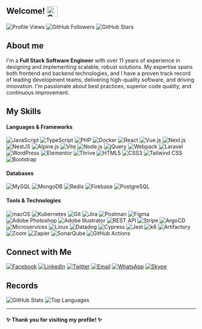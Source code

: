 ## Welcome! <img src="https://fonts.gstatic.com/s/e/notoemoji/latest/1f642/512.gif" width="28" align="top" alt="Smile">

![Profile Views](https://komarev.com/ghpvc/?username=wahid-eng&style=flat-square&color=blue)
![GitHub Followers](https://img.shields.io/github/followers/wahid-eng?label=Followers&style=flat-square&color=green)
![GitHub Stars](https://img.shields.io/github/stars/wahid-eng?label=Stars&style=flat-square&color=yellow)

## About me
I'm a **Full Stack Software Engineer** with over 11 years of experience in designing and implementing scalable, robust solutions. My expertise spans both frontend and backend technologies, and I have a proven track record of leading development teams, delivering high-quality software, and driving innovation. I'm passionate about best practices, superior code quality, and continuous improvement.

## My Skills
#### Languages & Frameworks
![JavaScript](https://img.shields.io/badge/-JavaScript-F7DF1E?logo=javascript&logoColor=black&style=flat-square)
![TypeScript](https://img.shields.io/badge/-TypeScript-007ACC?logo=typescript&logoColor=white&style=flat-square)
![PHP](https://img.shields.io/badge/-PHP-777BB4?logo=php&logoColor=white&style=flat-square)
![Docker](https://img.shields.io/badge/-Docker-2496ED?logo=docker&logoColor=white&style=flat-square)
![React](https://img.shields.io/badge/-React-61DAFB?logo=react&logoColor=black&style=flat-square)
![Vue.js](https://img.shields.io/badge/-Vue.js-4FC08D?logo=vue.js&logoColor=white&style=flat-square)
![Next.js](https://img.shields.io/badge/-Next.js-000000?logo=next.js&logoColor=white&style=flat-square)
![NestJS](https://img.shields.io/badge/-NestJS-E0234E?logo=nestjs&logoColor=white&style=flat-square)
![Alpine.js](https://img.shields.io/badge/-Alpine.js-8BC0D0?logo=alpine.js&logoColor=black&style=flat-square)
![Vite](https://img.shields.io/badge/-Vite-646CFF?logo=vite&logoColor=white&style=flat-square)
![Node.js](https://img.shields.io/badge/-Node.js-339933?logo=node.js&logoColor=white&style=flat-square)
![jQuery](https://img.shields.io/badge/-jQuery-0769AD?logo=jquery&logoColor=white&style=flat-square)
![Webpack](https://img.shields.io/badge/-Webpack-8DD6F9?logo=webpack&logoColor=black&style=flat-square)
![Laravel](https://img.shields.io/badge/-Laravel-FF2D20?logo=laravel&logoColor=white&style=flat-square)
![WordPress](https://img.shields.io/badge/-WordPress-21759B?logo=wordpress&logoColor=white&style=flat-square)
![Elementor](https://img.shields.io/badge/-Elementor-9146FF?logo=elementor&logoColor=white&style=flat-square)
![Thrive](https://img.shields.io/badge/-Thrive-0C9FDA?logo=thrive&logoColor=white&style=flat-square)
![HTML5](https://img.shields.io/badge/-HTML5-E34F26?logo=html5&logoColor=white&style=flat-square)
![CSS3](https://img.shields.io/badge/-CSS3-1572B6?logo=css3&logoColor=white&style=flat-square)
![Tailwind CSS](https://img.shields.io/badge/-Tailwind%20CSS-38B2AC?logo=tailwind-css&logoColor=white&style=flat-square)
![Bootstrap](https://img.shields.io/badge/-Bootstrap-7952B3?logo=bootstrap&logoColor=white&style=flat-square)

#### Databases
![MySQL](https://img.shields.io/badge/-MySQL-4479A1?logo=mysql&logoColor=white&style=flat-square)
![MongoDB](https://img.shields.io/badge/-MongoDB-47A248?logo=mongodb&logoColor=white&style=flat-square)
![Redis](https://img.shields.io/badge/-Redis-DC382D?logo=redis&logoColor=white&style=flat-square)
![Firebase](https://img.shields.io/badge/-Firebase-FFCA28?logo=firebase&logoColor=black&style=flat-square)
![PostgreSQL](https://img.shields.io/badge/-PostgreSQL-336791?logo=postgresql&logoColor=white&style=flat-square)

#### Tools & Technologies
![macOS](https://img.shields.io/badge/-macOS-000000?logo=apple&logoColor=white&style=flat-square)
![Kubernetes](https://img.shields.io/badge/-Kubernetes-326CE5?logo=kubernetes&logoColor=white&style=flat-square)
![Git](https://img.shields.io/badge/-Git-F05032?logo=git&logoColor=white&style=flat-square)
![Jira](https://img.shields.io/badge/-Jira-0052CC?logo=jira&logoColor=white&style=flat-square)
![Postman](https://img.shields.io/badge/-Postman-FF6C37?logo=postman&logoColor=white&style=flat-square)
![Figma](https://img.shields.io/badge/-Figma-F24E1E?logo=figma&logoColor=white&style=flat-square)
![Adobe Photoshop](https://img.shields.io/badge/-Adobe%20Photoshop-31A8FF?logo=adobe-photoshop&logoColor=white&style=flat-square)
![Adobe Illustrator](https://img.shields.io/badge/-Adobe%20Illustrator-FF9A00?logo=adobe-illustrator&logoColor=white&style=flat-square)
![REST API](https://img.shields.io/badge/-REST%20API-FF5733?logo=api&logoColor=white&style=flat-square)
![Stripe](https://img.shields.io/badge/-Stripe-008CDD?logo=stripe&logoColor=white&style=flat-square)
![ArgoCD](https://img.shields.io/badge/-ArgoCD-EF553A?logo=argo&logoColor=white&style=flat-square)
![Microservices](https://img.shields.io/badge/-Microservices-000000?logo=microservices&logoColor=white&style=flat-square)
![Linux](https://img.shields.io/badge/-Linux-FCC624?logo=linux&logoColor=black&style=flat-square)
![Datadog](https://img.shields.io/badge/-Datadog-632CA6?logo=datadog&logoColor=white&style=flat-square)
![Cypress](https://img.shields.io/badge/-Cypress-17202C?logo=cypress&logoColor=white&style=flat-square)
![Jest](https://img.shields.io/badge/-Jest-C21325?logo=jest&logoColor=white&style=flat-square)
![k6](https://img.shields.io/badge/-k6-7D64FF?logo=k6&logoColor=white&style=flat-square)
![Artifactory](https://img.shields.io/badge/-Artifactory-00BEB3?logo=artifactory&logoColor=white&style=flat-square)
![Zoom](https://img.shields.io/badge/-Zoom-2D8CFF?logo=zoom&logoColor=white&style=flat-square)
![Zapier](https://img.shields.io/badge/-Zapier-FF4A00?logo=zapier&logoColor=white&style=flat-square)
![SonarQube](https://img.shields.io/badge/-SonarQube-4E9BCD?logo=sonarqube&logoColor=white&style=flat-square)
![GitHub Actions](https://img.shields.io/badge/-GitHub%20Actions-2088FF?logo=github-actions&logoColor=white&style=flat-square)


## Connect with Me
[![Facebook](https://img.shields.io/badge/Facebook-1877F2?style=flat-square&logo=facebook&logoColor=white)](https://www.facebook.com/sayhiwahid)
[![LinkedIn](https://img.shields.io/badge/LinkedIn-0A66C2?style=flat-square&logo=linkedin&logoColor=white)](https://linkedin.com/in/wahid-eng)
[![Twitter](https://img.shields.io/badge/Twitter-1DA1F2?style=flat-square&logo=twitter&logoColor=white)](https://twitter.com/mohammadwahid_)
[![Email](https://img.shields.io/badge/Email-D14836?style=flat-square&logo=gmail&logoColor=white)](mailto:mwahid.eng@gmail.com)
[![WhatsApp](https://img.shields.io/badge/WhatsApp-25D366?style=flat-square&logo=whatsapp&logoColor=white)](https://wa.me/01948780674)
[![Skype](https://img.shields.io/badge/Skype-00AFF0?style=flat-square&logo=skype&logoColor=white)](skype:live:.cid.300ccde8f19f38a1?chat)



## Records
![GitHub Stats](https://github-readme-stats.vercel.app/api?username=wahid-eng&show_icons=true&theme=nightowl)
![Top Languages](https://github-readme-stats.vercel.app/api/top-langs/?username=wahid-eng&layout=compact&theme=nightowl)

---

#### ✨ Thank you for visiting my profile! ✨
